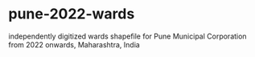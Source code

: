 # pune-2022-wards
independently digitized wards shapefile for Pune Municipal Corporation from 2022 onwards, Maharashtra, India
